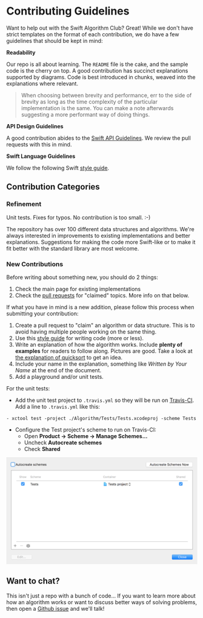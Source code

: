 # Contributing Guidelines

Want to help out with the Swift Algorithm Club? Great! While we don't have strict templates on the format of each contribution, we do have a few guidelines that should be kept in mind:

**Readability**

Our repo is all about learning. The `README` file is the cake, and the sample code is the cherry on top. A good contribution has succinct explanations supported by diagrams. Code is best introduced in chunks, weaved into the explanations where relevant. 

> When choosing between brevity and performance, err to the side of brevity as long as the time complexity of the particular implementation is the same. You can make a note afterwards suggesting a more performant way of doing things. 

**API Design Guidelines**

A good contribution abides to the [Swift API Guidelines](https://swift.org/documentation/api-design-guidelines/). We review the pull requests with this in mind.

**Swift Language Guidelines**

We follow the following Swift [style guide](https://github.com/raywenderlich/swift-style-guide). 

## Contribution Categories

### Refinement

Unit tests. Fixes for typos. No contribution is too small. :-)

The repository has over 100 different data structures and algorithms. We're always interested in improvements to existing implementations and better explanations. Suggestions for making the code more Swift-like or to make it fit better with the standard library are most welcome.

### New Contributions

Before writing about something new, you should do 2 things:

1. Check the main page for existing implementations
2. Check the [pull requests](https://github.com/raywenderlich/swift-algorithm-club/pulls) for "claimed" topics. More info on that below. 

If what you have in mind is a new addition, please follow this process when submitting your contribution:

1. Create a pull request to "claim" an algorithm or data structure. This is to avoid having multiple people working on the same thing.
2. Use this [style guide](https://github.com/raywenderlich/swift-style-guide) for writing code (more or less).
3. Write an explanation of how the algorithm works. Include **plenty of examples** for readers to follow along. Pictures are good. Take a look at [the explanation of quicksort](../Quicksort/) to get an idea.
4. Include your name in the explanation, something like *Written by Your Name* at the end of the document. 
5. Add a playground and/or unit tests.

For the unit tests:

- Add the unit test project to `.travis.yml` so they will be run on [Travis-CI](https://travis-ci.org/raywenderlich/swift-algorithm-club). Add a line to `.travis.yml` like this:

```
- xctool test -project ./Algorithm/Tests/Tests.xcodeproj -scheme Tests
```

- Configure the Test project's scheme to run on Travis-CI:
    - Open **Product -> Scheme -> Manage Schemes...**
    - Uncheck **Autocreate schemes**
    - Check **Shared**

![Screenshot of scheme settings](../Images/scheme-settings-for-travis.png)

## Want to chat?

This isn't just a repo with a bunch of code... If you want to learn more about how an algorithm works or want to discuss better ways of solving problems, then open a [Github issue](https://github.com/raywenderlich/swift-algorithm-club/issues) and we'll talk!
